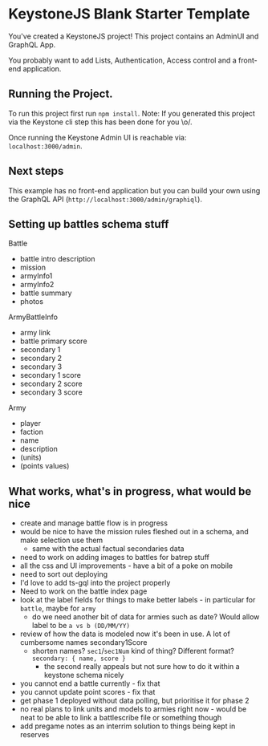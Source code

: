 # KeystoneJS Blank Starter Template

You've created a KeystoneJS project! This project contains an AdminUI and GraphQL App.

You probably want to add Lists, Authentication, Access control and a front-end application.

## Running the Project.

To run this project first run `npm install`. Note: If you generated this project via the Keystone cli step this has been done for you \\o/.

Once running the Keystone Admin UI is reachable via: `localhost:3000/admin`.

## Next steps

This example has no front-end application but you can build your own using the GraphQL API (`http://localhost:3000/admin/graphiql`).

## Setting up battles schema stuff

Battle

- battle intro description
- mission
- armyInfo1
- armyInfo2
- battle summary
- photos

ArmyBattleInfo

- army link
- battle primary score
- secondary 1
- secondary 2
- secondary 3
- secondary 1 score
- secondary 2 score
- secondary 3 score

Army

- player
- faction
- name
- description
- (units)
- (points values)

## What works, what's in progress, what would be nice

- create and manage battle flow is in progress
- would be nice to have the mission rules fleshed out in a schema, and make selection use them
  - same with the actual factual secondaries data
- need to work on adding images to battles for batrep stuff
- all the css and UI improvements - have a bit of a poke on mobile
- need to sort out deploying
- I'd love to add ts-gql into the project properly
- Need to work on the battle index page
- look at the label fields for things to make better labels - in particular for `battle`, maybe for `army`
  - do we need another bit of data for armies such as date? Would allow label to be `a vs b (DD/MM/YY)`
- review of how the data is modeled now it's been in use. A lot of cumbersome names secondary1Score
  - shorten names? `sec1`/`sec1Num` kind of thing? Different format? `secondary: { name, score }`
    - the second really appeals but not sure how to do it within a keystone schema nicely
- you cannot end a battle currently - fix that
- you cannot update point scores - fix that
- get phase 1 deployed without data polling, but prioritise it for phase 2
- no real plans to link units and models to armies right now - would be neat to be able to link a battlescribe file or something though
- add pregame notes as an interrim solution to things being kept in reserves
